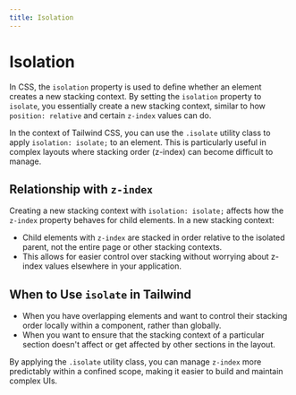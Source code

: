```yaml
---
title: Isolation
---
```


# Isolation

In CSS, the `isolation` property is used to define whether an element creates a new stacking context. By setting the `isolation` property to `isolate`, you essentially create a new stacking context, similar to how `position: relative` and certain `z-index` values can do.

In the context of Tailwind CSS, you can use the `.isolate` utility class to apply `isolation: isolate;` to an element. This is particularly useful in complex layouts where stacking order (z-index) can become difficult to manage.

## Relationship with `z-index`

Creating a new stacking context with `isolation: isolate;` affects how the `z-index` property behaves for child elements. In a new stacking context:

- Child elements with `z-index` are stacked in order relative to the isolated parent, not the entire page or other stacking contexts.
- This allows for easier control over stacking without worrying about z-index values elsewhere in your application.

## When to Use `isolate` in Tailwind

- When you have overlapping elements and want to control their stacking order locally within a component, rather than globally.
- When you want to ensure that the stacking context of a particular section doesn't affect or get affected by other sections in the layout.

By applying the `.isolate` utility class, you can manage `z-index` more predictably within a confined scope, making it easier to build and maintain complex UIs.
